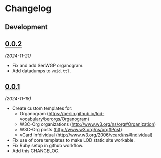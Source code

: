 # Changelog

## Development

## [0.0.2](https://github.com/berlin/lod-organigram/releases/tag/0.0.2)

_(2024-11-21)_

- Fix and add SenWGP organogram.
- Add datadumps to `void.ttl`.

## [0.0.1](https://github.com/berlin/lod-organigram/releases/tag/0.0.1)

_(2024-11-18)_

- Create custom templates for:
  - Organogram (https://berlin.github.io/lod-vocabulary/berorgs/Organogram)
  - W3C-Org organizations (http://www.w3.org/ns/org#Organization)
  - W3C-Org posts (http://www.w3.org/ns/org#Post)
  - vCard Infdividual (http://www.w3.org/2006/vcard/ns#Individual)
- Fix use of core templates to make LOD static site workable.
- Fix Ruby setup in github workflow.
- Add this CHANGELOG.